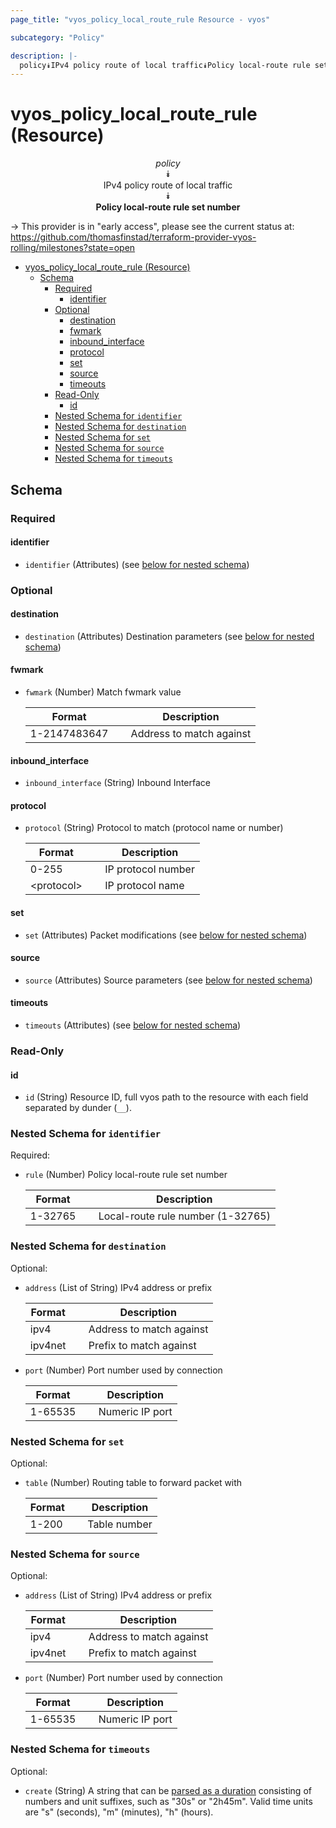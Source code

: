 ```yaml
---
page_title: "vyos_policy_local_route_rule Resource - vyos"

subcategory: "Policy"

description: |-
  policy⯯IPv4 policy route of local traffic⯯Policy local-route rule set number
---
```


# vyos_policy_local_route_rule (Resource)
<center>

*policy*  
⯯  
IPv4 policy route of local traffic  
⯯  
**Policy local-route rule set number**


</center>

-> This provider is in "early access", please see the current status at: https://github.com/thomasfinstad/terraform-provider-vyos-rolling/milestones?state=open

<!--TOC-->

- [vyos_policy_local_route_rule (Resource)](#vyos_policy_local_route_rule-resource)
  - [Schema](#schema)
    - [Required](#required)
      - [identifier](#identifier)
    - [Optional](#optional)
      - [destination](#destination)
      - [fwmark](#fwmark)
      - [inbound_interface](#inbound_interface)
      - [protocol](#protocol)
      - [set](#set)
      - [source](#source)
      - [timeouts](#timeouts)
    - [Read-Only](#read-only)
      - [id](#id)
    - [Nested Schema for `identifier`](#nested-schema-for-identifier)
    - [Nested Schema for `destination`](#nested-schema-for-destination)
    - [Nested Schema for `set`](#nested-schema-for-set)
    - [Nested Schema for `source`](#nested-schema-for-source)
    - [Nested Schema for `timeouts`](#nested-schema-for-timeouts)

<!--TOC-->

<!-- schema generated by tfplugindocs -->
## Schema

### Required

#### identifier
- `identifier` (Attributes) (see [below for nested schema](#nestedatt--identifier))

### Optional

#### destination
- `destination` (Attributes) Destination parameters (see [below for nested schema](#nestedatt--destination))
#### fwmark
- `fwmark` (Number) Match fwmark value

    |  Format        &emsp;|  Description               |
    |----------------|----------------------------|
    |  1-2147483647  &emsp;|  Address to match against  |
#### inbound_interface
- `inbound_interface` (String) Inbound Interface
#### protocol
- `protocol` (String) Protocol to match (protocol name or number)

    |  Format      &emsp;|  Description         |
    |--------------|----------------------|
    |  0-255       &emsp;|  IP protocol number  |
    |  &lt;protocol&gt;  &emsp;|  IP protocol name    |
#### set
- `set` (Attributes) Packet modifications (see [below for nested schema](#nestedatt--set))
#### source
- `source` (Attributes) Source parameters (see [below for nested schema](#nestedatt--source))
#### timeouts
- `timeouts` (Attributes) (see [below for nested schema](#nestedatt--timeouts))

### Read-Only

#### id
- `id` (String) Resource ID, full vyos path to the resource with each field separated by dunder (`__`).

<a id="nestedatt--identifier"></a>
### Nested Schema for `identifier`

Required:

- `rule` (Number) Policy local-route rule set number

    |  Format   &emsp;|  Description                        |
    |-----------|-------------------------------------|
    |  1-32765  &emsp;|  Local-route rule number (1-32765)  |


<a id="nestedatt--destination"></a>
### Nested Schema for `destination`

Optional:

- `address` (List of String) IPv4 address or prefix

    |  Format   &emsp;|  Description               |
    |-----------|----------------------------|
    |  ipv4     &emsp;|  Address to match against  |
    |  ipv4net  &emsp;|  Prefix to match against   |
- `port` (Number) Port number used by connection

    |  Format   &emsp;|  Description      |
    |-----------|-------------------|
    |  1-65535  &emsp;|  Numeric IP port  |


<a id="nestedatt--set"></a>
### Nested Schema for `set`

Optional:

- `table` (Number) Routing table to forward packet with

    |  Format  &emsp;|  Description   |
    |----------|----------------|
    |  1-200   &emsp;|  Table number  |


<a id="nestedatt--source"></a>
### Nested Schema for `source`

Optional:

- `address` (List of String) IPv4 address or prefix

    |  Format   &emsp;|  Description               |
    |-----------|----------------------------|
    |  ipv4     &emsp;|  Address to match against  |
    |  ipv4net  &emsp;|  Prefix to match against   |
- `port` (Number) Port number used by connection

    |  Format   &emsp;|  Description      |
    |-----------|-------------------|
    |  1-65535  &emsp;|  Numeric IP port  |


<a id="nestedatt--timeouts"></a>
### Nested Schema for `timeouts`

Optional:

- `create` (String) A string that can be [parsed as a duration](https://pkg.go.dev/time#ParseDuration) consisting of numbers and unit suffixes, such as &#34;30s&#34; or &#34;2h45m&#34;. Valid time units are &#34;s&#34; (seconds), &#34;m&#34; (minutes), &#34;h&#34; (hours).
